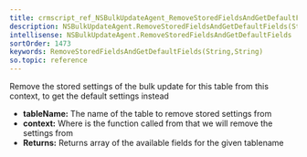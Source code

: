 ```yaml
---
title: crmscript_ref_NSBulkUpdateAgent_RemoveStoredFieldsAndGetDefaultFields_String_p_0_String_p_1
description: NSBulkUpdateAgent.RemoveStoredFieldsAndGetDefaultFields(String p_0, String p_1)
intellisense: NSBulkUpdateAgent.RemoveStoredFieldsAndGetDefaultFields
sortOrder: 1473
keywords: RemoveStoredFieldsAndGetDefaultFields(String,String)
so.topic: reference
---
```



Remove the stored settings of the bulk update for this table from this context, to get the default settings instead



* **tableName:** The name of the table to remove stored settings from
* **context:** Where is the function called from that we will remove the settings from
* **Returns:** Returns array of the available fields for the given tablename


